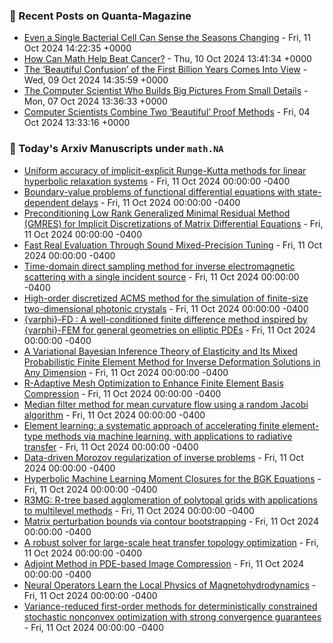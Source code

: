 ### 📝 Recent Posts on Quanta-Magazine
<!-- quanta starts -->
* <a href="https://www.quantamagazine.org/even-a-single-bacterial-cell-can-sense-the-seasons-changing-20241011/">Even a Single Bacterial Cell Can Sense the Seasons Changing</a> - Fri, 11 Oct 2024 14:22:35 +0000
* <a href="https://www.quantamagazine.org/how-can-math-help-beat-cancer-20241010/">How Can Math Help Beat Cancer?</a> - Thu, 10 Oct 2024 13:41:34 +0000
* <a href="https://www.quantamagazine.org/the-beautiful-confusion-of-the-first-billion-years-comes-into-view-20241009/">The ‘Beautiful Confusion’ of the First Billion Years Comes Into View</a> - Wed, 09 Oct 2024 14:35:59 +0000
* <a href="https://www.quantamagazine.org/the-computer-scientist-who-builds-big-pictures-from-small-details-20241007/">The Computer Scientist Who Builds Big Pictures From Small Details</a> - Mon, 07 Oct 2024 13:36:33 +0000
* <a href="https://www.quantamagazine.org/computer-scientists-combine-two-beautiful-proof-methods-20241004/">Computer Scientists Combine Two ‘Beautiful’ Proof Methods</a> - Fri, 04 Oct 2024 13:33:16 +0000
<!-- quanta ends -->

### 📝 Today's Arxiv Manuscripts under ``math.NA``
<!-- arxiv-math-na starts -->
* <a href="https://arxiv.org/abs/2410.07254">Uniform accuracy of implicit-explicit Runge-Kutta methods for linear hyperbolic relaxation systems</a> - Fri, 11 Oct 2024 00:00:00 -0400
* <a href="https://arxiv.org/abs/2410.07375">Boundary-value problems of functional differential equations with state-dependent delays</a> - Fri, 11 Oct 2024 00:00:00 -0400
* <a href="https://arxiv.org/abs/2410.07465">Preconditioning Low Rank Generalized Minimal Residual Method (GMRES) for Implicit Discretizations of Matrix Differential Equations</a> - Fri, 11 Oct 2024 00:00:00 -0400
* <a href="https://arxiv.org/abs/2410.07468">Fast Real Evaluation Through Sound Mixed-Precision Tuning</a> - Fri, 11 Oct 2024 00:00:00 -0400
* <a href="https://arxiv.org/abs/2410.07703">Time-domain direct sampling method for inverse electromagnetic scattering with a single incident source</a> - Fri, 11 Oct 2024 00:00:00 -0400
* <a href="https://arxiv.org/abs/2410.07723">High-order discretized ACMS method for the simulation of finite-size two-dimensional photonic crystals</a> - Fri, 11 Oct 2024 00:00:00 -0400
* <a href="https://arxiv.org/abs/2410.08042">{varphi}-FD : A well-conditioned finite difference method inspired by {varphi}-FEM for general geometries on elliptic PDEs</a> - Fri, 11 Oct 2024 00:00:00 -0400
* <a href="https://arxiv.org/abs/2410.07605">A Variational Bayesian Inference Theory of Elasticity and Its Mixed Probabilistic Finite Element Method for Inverse Deformation Solutions in Any Dimension</a> - Fri, 11 Oct 2024 00:00:00 -0400
* <a href="https://arxiv.org/abs/2410.07646">R-Adaptive Mesh Optimization to Enhance Finite Element Basis Compression</a> - Fri, 11 Oct 2024 00:00:00 -0400
* <a href="https://arxiv.org/abs/2410.07776">Median filter method for mean curvature flow using a random Jacobi algorithm</a> - Fri, 11 Oct 2024 00:00:00 -0400
* <a href="https://arxiv.org/abs/2308.02467">Element learning: a systematic approach of accelerating finite element-type methods via machine learning, with applications to radiative transfer</a> - Fri, 11 Oct 2024 00:00:00 -0400
* <a href="https://arxiv.org/abs/2310.14290">Data-driven Morozov regularization of inverse problems</a> - Fri, 11 Oct 2024 00:00:00 -0400
* <a href="https://arxiv.org/abs/2401.04783">Hyperbolic Machine Learning Moment Closures for the BGK Equations</a> - Fri, 11 Oct 2024 00:00:00 -0400
* <a href="https://arxiv.org/abs/2404.18505">R3MG: R-tree based agglomeration of polytopal grids with applications to multilevel methods</a> - Fri, 11 Oct 2024 00:00:00 -0400
* <a href="https://arxiv.org/abs/2407.05230">Matrix perturbation bounds via contour bootstrapping</a> - Fri, 11 Oct 2024 00:00:00 -0400
* <a href="https://arxiv.org/abs/2410.06850">A robust solver for large-scale heat transfer topology optimization</a> - Fri, 11 Oct 2024 00:00:00 -0400
* <a href="https://arxiv.org/abs/2302.02665">Adjoint Method in PDE-based Image Compression</a> - Fri, 11 Oct 2024 00:00:00 -0400
* <a href="https://arxiv.org/abs/2404.16015">Neural Operators Learn the Local Physics of Magnetohydrodynamics</a> - Fri, 11 Oct 2024 00:00:00 -0400
* <a href="https://arxiv.org/abs/2409.09906">Variance-reduced first-order methods for deterministically constrained stochastic nonconvex optimization with strong convergence guarantees</a> - Fri, 11 Oct 2024 00:00:00 -0400
<!-- arxiv-math-na ends -->
